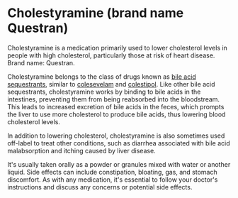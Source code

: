 # Cholestyramine (brand name Questran)

Cholestyramine is a medication primarily used to lower cholesterol levels in people with high cholesterol, particularly those at risk of heart disease. Brand name: Questran.

Cholestyramine belongs to the class of drugs known as [bile acid sequestrants](../bile-acid-sequestrants/), similar to [colesevelam](../colesevelam/) and [colestipol](../colestipol/). Like other bile acid sequestrants, cholestyramine works by binding to bile acids in the intestines, preventing them from being reabsorbed into the bloodstream. This leads to increased excretion of bile acids in the feces, which prompts the liver to use more cholesterol to produce bile acids, thus lowering blood cholesterol levels.

In addition to lowering cholesterol, cholestyramine is also sometimes used off-label to treat other conditions, such as diarrhea associated with bile acid malabsorption and itching caused by liver disease.

It's usually taken orally as a powder or granules mixed with water or another liquid. Side effects can include constipation, bloating, gas, and stomach discomfort. As with any medication, it's essential to follow your doctor's instructions and discuss any concerns or potential side effects.
